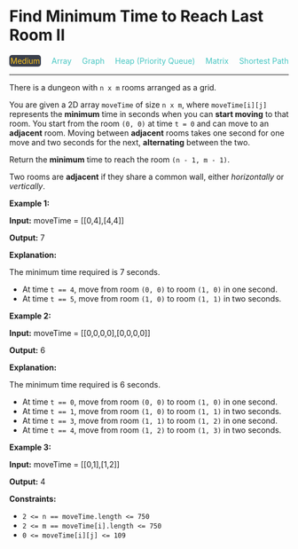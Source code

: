 # Find Minimum Time to Reach Last Room II

<div style="display: flex; justify-content: space-between; align-items: center">
<div style="color: #fac31d;
padding: 2px; background-color: #3a3f4b; border-radius: 5px;">Medium</div>
<div style="color: #46c6c2">Array</div>
<div style="color: #46c6c2">Graph</div>
<div style="color: #46c6c2">Heap (Priority Queue)</div>
<div style="color: #46c6c2">Matrix</div>
<div style="color: #46c6c2">Shortest Path</div>
</div>

---

There is a dungeon with `n x m` rooms arranged as a grid.

You are given a 2D array `moveTime` of size `n x m`, where `moveTime[i][j]` represents the **minimum** time in seconds when you can **start moving** to that room. You start from the room `(0, 0)` at time `t = 0` and can move to an **adjacent** room. Moving between **adjacent** rooms takes one second for one move and two seconds for the next, **alternating** between the two.

Return the **minimum** time to reach the room `(n - 1, m - 1)`.

Two rooms are **adjacent** if they share a common wall, either _horizontally_ or _vertically_.

**Example 1:**

**Input:** moveTime = \[\[0,4\],\[4,4\]\]

**Output:** 7

**Explanation:**

The minimum time required is 7 seconds.

*   At time `t == 4`, move from room `(0, 0)` to room `(1, 0)` in one second.
*   At time `t == 5`, move from room `(1, 0)` to room `(1, 1)` in two seconds.

**Example 2:**

**Input:** moveTime = \[\[0,0,0,0\],\[0,0,0,0\]\]

**Output:** 6

**Explanation:**

The minimum time required is 6 seconds.

*   At time `t == 0`, move from room `(0, 0)` to room `(1, 0)` in one second.
*   At time `t == 1`, move from room `(1, 0)` to room `(1, 1)` in two seconds.
*   At time `t == 3`, move from room `(1, 1)` to room `(1, 2)` in one second.
*   At time `t == 4`, move from room `(1, 2)` to room `(1, 3)` in two seconds.

**Example 3:**

**Input:** moveTime = \[\[0,1\],\[1,2\]\]

**Output:** 4

**Constraints:**

*   `2 <= n == moveTime.length <= 750`
*   `2 <= m == moveTime[i].length <= 750`
*   `0 <= moveTime[i][j] <= 109`